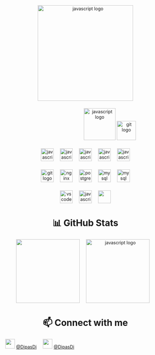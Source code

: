 <div align="center">
  <img src="https://capsule-render.vercel.app/api?type=waving&height=300&color=9800C2&text=Hey!%20I'm%20Dipas&fontAlign=50&fontAlignY=50&fontColor=ffff&animation=twinkling&section=header&reversal=false&desc=GoLang%20•%20Alchemist%20•%20Poet&descAlignY=67" height="300" alt="javascript logo"  />
</div>

###

<div align="center">
  <img width="150" />
  <img src="https://i.imgur.com/YNcmMmB.gif" height="100" alt="javascript logo"  />  <img src="https://readme-typing-svg.demolab.com?font=Press+Start+2P&pause=1000&color=9800C2&width=435&lines=I'm+a+web+developer;And+I+love+Go" height="60" alt="git logo"  />
</div>

###

<div align="center">
  <img src="https://skillicons.dev/icons?i=go" height="40" alt="javascript logo"  />
  <img width="12" />
  <img src="https://skillicons.dev/icons?i=php" height="40" alt="javascript logo"  />
  <img width="12" />
  <img src="https://skillicons.dev/icons?i=html" height="40" alt="javascript logo"  />
  <img width="12" />
  <img src="https://skillicons.dev/icons?i=css" height="40" alt="javascript logo"  />
  <img width="12" />
  <img src="https://skillicons.dev/icons?i=js" height="40" alt="javascript logo"  />
</div>

###

<div align="center">
  <img src="https://skillicons.dev/icons?i=git" height="40" alt="git logo"  />
  <img width="12" />
  <img src="https://skillicons.dev/icons?i=nginx" height="40" alt="nginx logo"  />
  <img width="12" />
  <img src="https://skillicons.dev/icons?i=postgres" height="40" alt="postgresql logo"  />
  <img width="12" />
  <img src="https://skillicons.dev/icons?i=mysql" height="40" alt="mysql logo"  />
  <img width="12" />
  <img src="https://skillicons.dev/icons?i=git" height="40" alt="mysql logo"  />
</div>


###

<div align="center">
  <img src="https://skillicons.dev/icons?i=vscode" height="40" alt="vscode logo"  />
  <img width="12" />
  <img src="https://skillicons.dev/icons?i=figma" height="40" alt="javascript logo"  />
  <img width="12" />
  <img src="https://skillicons.dev/icons?i=linux" height="40" alt=""  />
</div>


<h1 align="center">📊 GitHub Stats </h1>

###
<div align="center">
  <img src="https://github-readme-stats.vercel.app/api?username=DipasDi&show_icons=true&theme=radical" height="200x" alt=""  />
  <img width="12" />
  <img src="https://streak-stats.demolab.com?user=DipasDi&theme=dark&hide_border=true" height="200" alt="javascript logo"  />
  <img width="12" />
</div>

<h1 align="center">📫 Connect with me</h1>

###
<div align="left">
  <img src="https://freelogopng.com/images/all_img/1683044996telegram-logo-png.png" height="30" alt=""  />
  <a href="https://freelogopng.com/images/all_img/1683044996telegram-logo-png.png">@DipasDi</a>
  <img width="12" />
  <img src="https://freelogopng.com/images/all_img/1691730813discord-icon-png.png" height="30" alt=""  />
  <a href="https://discord.com/users/1075427758898950174">@DipasDi</a>
  <img width="12" />
</div>



